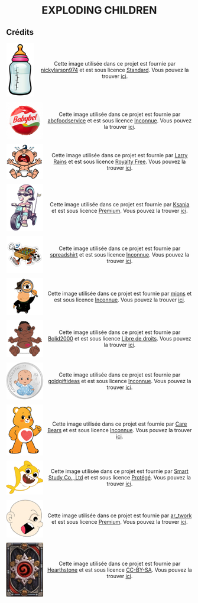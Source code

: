 <h1 align="center">EXPLODING CHILDREN</h1>

## Crédits

<p align="center" style="display: flex; align-items: center; justify-content: center;">
    <img src="readmeResources/BabybronLogo.png" width="100" style="margin-right: 10px;">
    <span>Cette image utilisée dans ce projet est fournie par <a href="https://www.istockphoto.com/fr/portfolio/nickylarson974?mediatype=illustration">nickylarson974</a> et est sous licence <a href="https://www.istockphoto.com/fr/help/licenses">Standard</a>. Vous pouvez la trouver <a href="https://www.istockphoto.com/fr/vectoriel/bouteille-de-b%C3%A9b%C3%A9-de-dessin-anim%C3%A9-de-vecteur-isolated-gm1224517539-360082491">ici</a>.</span>
</p>

<p align="center" style="display: flex; align-items: center; justify-content: center;">
    <img src="readmeResources/BabybelLogo.png" width="100" style="margin-right: 10px;">
    <span>Cette image utilisée dans ce projet est fournie par <a href="https://www.abcfoodservice.it/fr/autres-fromages/babybel-fromage-mini-gr20x5">abcfoodservice</a> et est sous licence <a href="https://www.abcfoodservice.it/fr/autres-fromages/babybel-fromage-mini-gr20x5">Inconnue</a>. Vous pouvez la trouver <a href="https://www.abcfoodservice.it/fr/autres-fromages/babybel-fromage-mini-gr20x5">ici</a>.</span>
</p>

<p align="center" style="display: flex; align-items: center; justify-content: center;">
    <img src="readmeResources/BabyBoomLogo.png" width="100" style="margin-right: 10px;">
    <span>Cette image utilisée dans ce projet est fournie par <a href="https://www.dreamstime.com/larryrains_info">Larry Rains</a> et est sous licence <a href="https://www.dreamstime.com/about-stock-image-licenses">Royalty Free</a>. Vous pouvez la trouver <a href="https://www.dreamstime.com/stock-illustration-cry-baby-vector-illustration-image53855876">ici</a>.</span>
</p>

<p align="center" style="display: flex; align-items: center; justify-content: center;">
    <img src="readmeResources/BabycycletteLogo.png" width="100" style="margin-right: 10px;">
    <span>Cette image utilisée dans ce projet est fournie par <a href="https://fr.freepik.com/auteur/ksania">Ksania</a> et est sous licence <a href="https://www.freepikcompany.com/legal/#nav-freepik-license">Premium</a>. Vous pouvez la trouver <a href="https://fr.freepik.com/vecteurs-premium/cool-petit-garcon-velo-bulle-gomme-pour-conception-chemise-pour-enfant-bebe-tout-petit-casquette-equitation-tricycle-illustration-vectorielle-pour-impressions-logos-produits-pour-enfants-coolness_26192421.htm">ici</a>.</span>
</p>

<p align="center" style="display: flex; align-items: center; justify-content: center;">
    <img src="readmeResources/BabyfootLogo.png" width="100" style="margin-right: 10px;">
    <span>Cette image utilisée dans ce projet est fournie par <a href="https://www.spreadshirt.fr/shop/design/sport+baby-foot+autocollant-D611de7bb6a1fcb273da935c8?sellable=lzN41xr5JdFqw9loogZg-1459-215">spreadshirt</a> et est sous licence <a href="https://www.spreadshirt.fr/shop/design/sport+baby-foot+autocollant-D611de7bb6a1fcb273da935c8?sellable=lzN41xr5JdFqw9loogZg-1459-215">Inconnue</a>. Vous pouvez la trouver <a href="https://www.spreadshirt.fr/shop/design/sport+baby-foot+autocollant-D611de7bb6a1fcb273da935c8?sellable=lzN41xr5JdFqw9loogZg-1459-215">ici</a>.</span>
</p>

<p align="center" style="display: flex; align-items: center; justify-content: center;">
    <img src="readmeResources/BabygBrotherLogojpg.png" width="100" style="margin-right: 10px;">
    <span>Cette image utilisée dans ce projet est fournie par <a href="https://www.mions.fr/agenda/jeu-de-lintrus/">mions</a> et est sous licence <a href="https://www.mions.fr/agenda/jeu-de-lintrus/">Inconnue</a>. Vous pouvez la trouver <a href="https://www.mions.fr/agenda/jeu-de-lintrus/">ici</a>.</span>
</p>

<p align="center" style="display: flex; align-items: center; justify-content: center;">
    <img src="readmeResources/BabysousLogo.png" width="100" style="margin-right: 10px;">
    <span>Cette image utilisée dans ce projet est fournie par <a href="https://fr.dreamstime.com/bolid2000_info">Bolid2000</a> et est sous licence <a href="https://fr.dreamstime.com/illustration-stock-b%C3%A9b%C3%A9-sourire-n%C3%A8gre-image88963545">Libre de droits</a>. Vous pouvez la trouver <a href="https://fr.dreamstime.com/illustration-stock-b%C3%A9b%C3%A9-sourire-n%C3%A8gre-image88963545">ici</a>.</span>
</p>

<p align="center" style="display: flex; align-items: center; justify-content: center;">
    <img src="readmeResources/BabytcoinLogo.png" width="100" style="margin-right: 10px;">
    <span>Cette image utilisée dans ce projet est fournie par <a href="https://www.goldgiftideas.com/product/999-pure-silver-congratulation-coin-for-gift-its-boy-new-born-baby-coin-return-gifts-for-baby-shower-silver-coin-for-gift/">goldgiftideas</a> et est sous licence <a href="https://www.goldgiftideas.com/product/999-pure-silver-congratulation-coin-for-gift-its-boy-new-born-baby-coin-return-gifts-for-baby-shower-silver-coin-for-gift/">Inconnue</a>. Vous pouvez la trouver <a href="https://www.goldgiftideas.com/product/999-pure-silver-congratulation-coin-for-gift-its-boy-new-born-baby-coin-return-gifts-for-baby-shower-silver-coin-for-gift/">ici</a>.</span>
</p>

<p align="center" style="display: flex; align-items: center; justify-content: center;">
    <img src="readmeResources/ToubisouLogo.png" width="100" style="margin-right: 10px;">
    <span>Cette image utilisée dans ce projet est fournie par <a href="https://carebears.com/fr/">Care Bears</a> et est sous licence <a href="https://carebears.com/fr/terms-of-use/">Inconnue</a>. Vous pouvez la trouver <a href="https://www.tiji.fr/Heros/Les-Bisounours">ici</a>.</span>
</p>

<p align="center" style="display: flex; align-items: center; justify-content: center;">
    <img src="readmeResources/Baby-Shark.png" width="100" style="margin-right: 10px;">
    <span>Cette image utilisée dans ce projet est fournie par <a href="https://www.gulli.fr/Chaine-TV/Dessins-animes/Baby-Shark/Les-personnages/Baby-Shark">Smart Study Co., Ltd</a> et est sous licence <a href="https://www.gulli.fr/Conditions-Generales-d-Utilisation">Protégé</a>. Vous pouvez la trouver <a href="https://www.gulli.fr/Chaine-TV/Dessins-animes/Baby-Shark/Les-personnages/Baby-Shark">ici</a>.</span>
</p>

<p align="center" style="display: flex; align-items: center; justify-content: center;">
    <img src="resources/LogoJeu.png" width="100" style="margin-right: 10px;">
    <span>Cette image utilisée dans ce projet est fournie par <a href="https://fr.freepik.com/auteur/artwork">ar_twork</a> et est sous licence <a href="https://www.freepikcompany.com/legal/#nav-freepik-license">Premium</a>. Vous pouvez la trouver <a href="https://fr.freepik.com/photos-premium/garcon-chauve-expression-colere_52647702.htm#fromView=search&page=1&position=17&uuid=885eda8e-8c56-434b-b61d-d881ae2ba9dc">ici</a>.</span>
</p>

<p align="center" style="display: flex; align-items: center; justify-content: center;">
    <img src="readmeResources/DosCarte.webp" width="100" style="margin-right: 10px;">
    <span>Cette image utilisée dans ce projet est fournie par <a href="https://hearthstone.blizzard.com/fr-fr">Hearthstone</a> et est sous licence <a href="https://www.fandom.com/fr/licensing-fr">CC-BY-SA</a>. Vous pouvez la trouver <a href="https://hearthstone.fandom.com/fr/wiki/Dos_de_carte">ici</a>.</span>
</p>